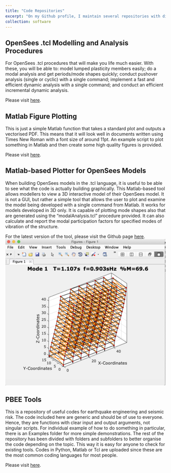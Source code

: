 ```yaml
---
title: "Code Repositories"
excerpt: "On my Github profile, I maintain several repositories with different kinds of useful codes that can be of use to others."
collection: software
---
```


## OpenSees .tcl Modelling and Analysis Procedures
For OpenSees .tcl procedures that will make you life much easier. With these, you will be able to: model lumped plasticity members easily; do a modal analysis and get periods/mode shapes quickly; conduct pushover analysis (single or cyclic) with a single command; implement a fast and efficient dynamic analysis with a single command; and conduct an efficient incremental dynamic analysis.

Please visit [here](https://github.com/gerardjoreilly/OpenSees-Procedures).


## Matlab Figure Plotting
This is just a simple Matlab function that takes a standard plot and outputs a vectorised PDF. This means that it will look well in documents written using Times New Roman with a font size of around 11pt. An example script to plot something in Matlab and then create some high quality figures is provided.

Please visit [here](https://github.com/gerardjoreilly/Matlab-Figure-Plotting).

## Matlab-based Plotter for OpenSees Models
When building OpenSees models in the .tcl language, it is useful to be able to see what the code is actually building graphically. This Matlab-based tool allows modellers to view a 3D interactive model of their OpenSees model. It is not a GUI, but rather a simple tool that allows the user to plot and examine the model being developed with a single command from Matlab. It works for models developed in 3D only. It is capable of plotting mode shapes also that are generated using the “modalAnalysis.tcl” procedure provided. It can also calculate and report the modal participation factors for specified modes of vibration of the structure.

For the latest version of the tool, please visit the Github page [here](https://github.com/gerardjoreilly/OpenSees-Model-Plotter-Matlab).
<img src="/images/matlab-plotter.png">

## PBEE Tools
This is a repository of useful codes for earthquake engineering and seismic risk. The code included here are generic and should be of use to everyone. Hence, they are functions with clear input and output arguments, not singular scripts. For individual example of how to do something in particular, there is an Examples folder for more simple demonstrations. The rest of the repository has been divided with folders and subfolders to better organise the code depending on the topic. This way it is easy for anyone to check for existing tools. Codes in Python, Matlab or Tcl are uploaded since these are the most common coding languages for most people.

Please visit [here](https://github.com/gerardjoreilly/PBEE-Tools).
